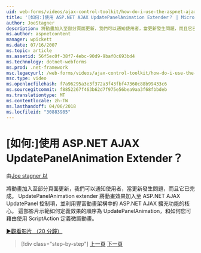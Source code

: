 ```yaml
---
uid: web-forms/videos/ajax-control-toolkit/how-do-i-use-the-aspnet-ajax-updatepanelanimation-extender
title: '[如何:]使用 ASP.NET AJAX UpdatePanelAnimation Extender？ | Microsoft Docs'
author: JoeStagner
description: 將動畫加入至部分頁面更新，我們可以通知使用者，當更新發生問題，而且它已完成。 UpdatePanelAnimation extender...
ms.author: aspnetcontent
manager: wpickett
ms.date: 07/16/2007
ms.topic: article
ms.assetid: 56f5ec0f-38f7-4ebc-90d9-9baf0c693bd4
ms.technology: dotnet-webforms
ms.prod: .net-framework
msc.legacyurl: /web-forms/videos/ajax-control-toolkit/how-do-i-use-the-aspnet-ajax-updatepanelanimation-extender
msc.type: video
ms.openlocfilehash: f7a96295a3e3f372a3f43fbf47360c88b99433c6
ms.sourcegitcommit: f8852267f463b62d7f975e56bea9aa3f68fbbdeb
ms.translationtype: MT
ms.contentlocale: zh-TW
ms.lasthandoff: 04/06/2018
ms.locfileid: "30883985"
---
```

<a name="how-do-i-use-the-aspnet-ajax-updatepanelanimation-extender"></a>[如何:]使用 ASP.NET AJAX UpdatePanelAnimation Extender？
====================
由[Joe stagner 以](https://github.com/JoeStagner)

將動畫加入至部分頁面更新，我們可以通知使用者，當更新發生問題，而且它已完成。 UpdatePanelAnimation extender 將動畫效果加入至 ASP.NET AJAX UpdatePanel 控制項，並利用豐富動畫架構中的 ASP.NET AJAX 擴充功能的核心。 這部影片示範如何定義效果的順序為 UpdatePanelAnimation，和如何您可藉由使用 ScriptAction 定義微調動畫。

[&#9654;觀看影片 （20 分鐘）](https://channel9.msdn.com/Blogs/ASP-NET-Site-Videos/how-do-i-use-the-aspnet-ajax-updatepanelanimation-extender)

> [!div class="step-by-step"]
> [上一頁](how-do-i-use-the-aspnet-ajax-slideshow-extender.md)
> [下一頁](how-do-i-the-ajax-toolkit-reorder-control.md)
